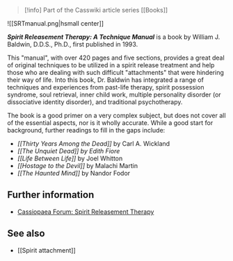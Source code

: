 > [!info] Part of the Casswiki article series [[Books]]

![[SRTmanual.png|hsmall center]]


_**Spirit Releasement Therapy: A Technique Manual**_ is a book by William J. Baldwin, D.D.S., Ph.D., first published in 1993.

This "manual", with over 420 pages and five sections, provides a great deal of original techniques to be utilized in a spirit release treatment and help those who are dealing with such difficult "attachments" that were hindering their way of life. Into this book, Dr. Baldwin has integrated a range of techniques and experiences from past-life therapy, spirit possession syndrome, soul retrieval, inner child work, multiple personality disorder (or dissociative identity disorder), and traditional psychotherapy.

The book is a good primer on a very complex subject, but does not cover all of the essential aspects, nor is it wholly accurate. While a good start for background, further readings to fill in the gaps include:

*   _[[Thirty Years Among the Dead]]_ by Carl A. Wickland
*   _[[The Unquiet Dead]] by Edith Fiore_
*   _[[Life Between Life]]_ by Joel Whitton
*   _[[Hostage to the Devil]]_ by Malachi Martin
*   _[[The Haunted Mind]]_ by Nandor Fodor

Further information
-------------------

*   [Cassiopaea Forum: Spirit Releasement Therapy](https://cassiopaea.org/forum/index.php/topic,2684.0.html)

See also
--------

*   [[Spirit attachment]]